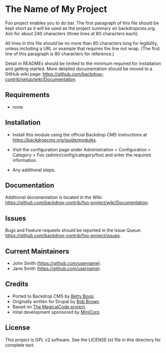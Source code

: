 The Name of My Project
======================

Foo project enables you to do bar. The first paragraph of this file should be
kept short as it will be used as the project summary on backdropcms.org. Aim for
about 240 characters (three lines at 80 characters each).

All lines in this file should be no more than 80 characters long for legibility,
unless including a URL or example that requires the line not wrap. (The first
line of this paragraph is 80 characters for reference.)

Detail in READMEs should be limited to the minimum required for installation and
getting started. More detailed documentation should be moved to a GitHub wiki
page: https://github.com/backdrop-contrib/setup/wiki/Documentation.


Requirements
------------

- none

Installation
------------

- Install this module using the official Backdrop CMS instructions at
  https://backdropcms.org/guide/modules.

- Visit the configuration page under Administration > Configuration > Category >
  Foo (admin/config/category/foo) and enter the required information.

- Any additional steps.

Documentation
-------------

Additional documentation is located in the Wiki:
https://github.com/backdrop-contrib/foo-project/wiki/Documentation.

Issues
------

Bugs and Feature requests should be reported in the Issue Queue:
https://github.com/backdrop-contrib/foo-project/issues.

Current Maintainers
-------------------

- John Smith (https://github.com/username).
- Jane Smith (https://github.com/username).

Credits
-------

- Ported to Backdrop CMS by [Betty Boop](https://github.com/username).
- Originally written for Drupal by [Bob Brown](https://github.com/username).
- Based on [The MagicalCode project](https://github.com/example).
- Inital development sponsored by [MiniCorp](https://minicorp.example.com)

License
-------

This project is GPL v2 software.
See the LICENSE.txt file in this directory for complete text.

